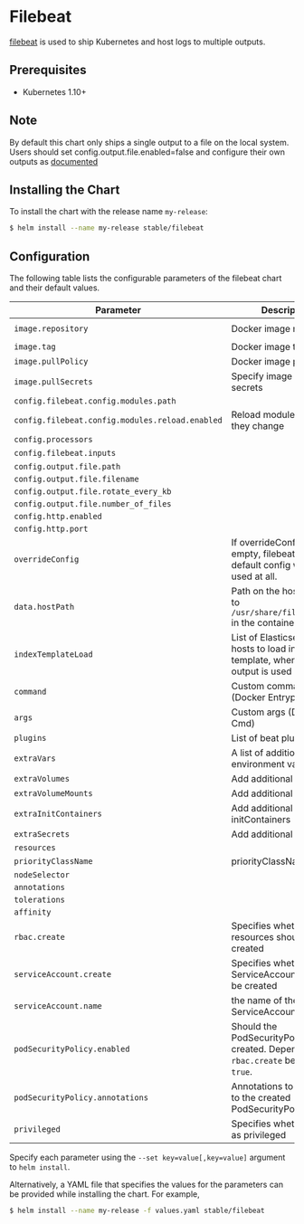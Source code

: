 # Filebeat

[filebeat](https://www.elastic.co/guide/en/beats/filebeat/current/index.html) is used to ship Kubernetes and host logs to multiple outputs.

## Prerequisites

- Kubernetes 1.10+

## Note

By default this chart only ships a single output to a file on the local system.  Users should set config.output.file.enabled=false and configure their own outputs as [documented](https://www.elastic.co/guide/en/beats/filebeat/current/configuring-output.html)

## Installing the Chart

To install the chart with the release name `my-release`:

```bash
$ helm install --name my-release stable/filebeat
```

## Configuration

The following table lists the configurable parameters of the filebeat chart and their default values.

| Parameter                                                | Description                                                                                              | Default                                            |
| -------------------------------------------------------- | -------------------------------------------------------------------------------------------------------- | -------------------------------------------------- |
| `image.repository`                                       | Docker image repo                                                                                        | `docker.elastic.co/beats/filebeat-oss`             |
| `image.tag`                                              | Docker image tag                                                                                         | `7.0.1`                                            |
| `image.pullPolicy`                                       | Docker image pull policy                                                                                 | `IfNotPresent`                                     |
| `image.pullSecrets`                                      | Specify image pull secrets                                                                               | `nil`                                              |
| `config.filebeat.config.modules.path`                    |                                                                                                          | `${path.config}/modules.d/*.yml`                   |
| `config.filebeat.config.modules.reload.enabled`          | Reload module configs as they change                                                                     | `false`                                            |
| `config.processors`                                      |                                                                                                          | `- add_cloud_metadata`                             |
| `config.filebeat.inputs`                            |                                                                                                          | see values.yaml                                    |
| `config.output.file.path`                                |                                                                                                          | `"/usr/share/filebeat/data"`                       |
| `config.output.file.filename`                            |                                                                                                          | `filebeat`                                         |
| `config.output.file.rotate_every_kb`                     |                                                                                                          | `10000`                                            |
| `config.output.file.number_of_files`                     |                                                                                                          | `5`                                                |
| `config.http.enabled`                                    |                                                                                                          | `false`                                            |
| `config.http.port`                                       |                                                                                                          | `5066`                                             |
| `overrideConfig`                                         | If overrideConfig is not empty, filebeat chart's default config won't be used at all.                    | `{}`                                               |
| `data.hostPath`                                          | Path on the host to mount to `/usr/share/filebeat/data` in the container.                                | `/var/lib/filebeat`                                               |
| `indexTemplateLoad`                                      | List of Elasticsearch hosts to load index template, when logstash output is used                         | `[]`                                               |
| `command`                                                | Custom command (Docker Entrypoint)                                                                       | `[]`                                               |
| `args`                                                   | Custom args (Docker Cmd)                                                                                 | `[]`                                               |
| `plugins`                                                | List of beat plugins                                                                                     | `[]`                                               |
| `extraVars`                                              | A list of additional environment variables                                                                | `[]`                                              |
| `extraVolumes`                                           | Add additional volumes                                                                                   | `[]`                                               |
| `extraVolumeMounts`                                      | Add additional mounts                                                                                    | `[]`                                               |
| `extraInitContainers`                                    | Add additional initContainers                                                                            | `[]`                                               |
| `extraSecrets`                                           | Add additional secrets                                                                                   | `{}`                                               |
| `resources`                                              |                                                                                                          | `{}`                                               |
|`priorityClassName`                                       | priorityClassName                                                                                        | `nil`                                              |
| `nodeSelector`                                           |                                                                                                          | `{}`                                               |
| `annotations`                                            |                                                                                                          | `{}`                                               |
| `tolerations`                                            |                                                                                                          | `[]`                                               |
| `affinity`                                               |                                                                                                          | `{}`                                               |
| `rbac.create`                                            | Specifies whether RBAC resources should be created                                                       | `true`                                             |
| `serviceAccount.create`                                  | Specifies whether a ServiceAccount should be created                                                     | `true`                                             |
| `serviceAccount.name`                                    | the name of the ServiceAccount to use                                                                     | `""`                                               |
| `podSecurityPolicy.enabled`                              | Should the PodSecurityPolicy be created. Depends on `rbac.create` being set to `true`.                                                                     | `false`                                               |
| `podSecurityPolicy.annotations`                                    | Annotations to be added to the created PodSecurityPolicy:                                                                    | `""`                                               |
| `privileged`                                             | Specifies wheter to run as privileged                                                                    | `false`                                            |

Specify each parameter using the `--set key=value[,key=value]` argument to `helm install`.

Alternatively, a YAML file that specifies the values for the parameters can be provided while installing the chart. For example,

```bash
$ helm install --name my-release -f values.yaml stable/filebeat
```
